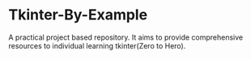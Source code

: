 # Tkinter-By-Example
A practical project based repository. It aims to provide comprehensive resources to individual learning tkinter(Zero to Hero).
